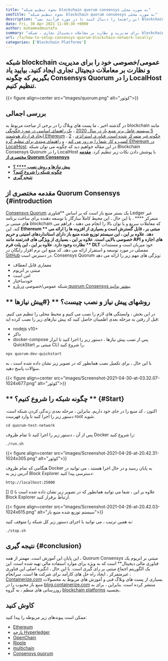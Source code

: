 ```yaml
---
title: "نحوه تنظیم شبکه blockchain quorum consensys به صورت محلی" 
seoTitle: "نحوه تنظیم شبکه blockchain quorum consensys به صورت محلی" 
description: "این راهنما را دنبال کنید تا در مورد فرآیند نصب Blockchain quorum Consensys quorum در LocalHost بیاموزید. Consensys Quorum blockchain مبتنی بر اتر منبع باز است." 
date: Fri, 30 Apr 2021 11:49:30 +0000
author: muhammadmustafa
summary: "برای مدیریت و نظارت بر معاملات دیجیتال تجاری ، شبکه blockchain عمومی/خصوصی خود را ایجاد کنید. بیایید یاد بگیریم که چگونه Consensys Quorum را در LocalHost تنظیم کنیم." 
url: /fa/how-to-setup-consensys-quorum-blockchain-network-locally/
categories: ['Blockchain Platforms']
---
```


## شبکه blockchain عمومی/خصوصی خود را برای مدیریت و نظارت بر معاملات دیجیتال تجاری ایجاد کنید. بیایید یاد بگیریم که چگونه Consensys Quorum را در LocalHost تنظیم کنیم.

{{< figure align=center src="images/quorum.png" alt="کوئور">}}


## بررسی اجمالی
در گذشته اخیر ، ما پست های وبلاگ را در برخی از مباحث مربوط به blockchain مانند [5 سیستم عامل برتر منبع باز در سال 2020][1] ، [یک راهنمای اساسی در مورد چگونگی ایجاد قرارداد هوشمند Ethereum][2] ، [2] ، [چگونه غیر متمرکز شده است. فناوری استراتژی کسب و کار شما را به روز می کند][3] ، و [راهنمای مبتدی برای تنظیم گره Ethereum در LocalHost][4]. در این مقاله خواهیم دید که چگونه می توان شبکه Blockchain Consensys Quorum را در LocalHost با پوشش دادن نکات زیر تنظیم کرد.
   **[مقدمه مختصری از Quorum Consensys][5]** 
  * **[پیش نیازها و روش نصب  **** ؟][6]**
  * **[چگونه شبکه را شروع کنیم؟][7]**
  * **[نتیجه گیری][8]**

##  **مقدمه مختصری از Quorum Consensys**    {#introduction
[Consensys Quorum][9] یک بستر منبع باز است که بر اساس **فناوری Ledger غیر متمرکز  **** . با این حال ، این محیط کاملاً سازگار با توسعه دهنده برای ساخت برنامه های مبتنی بر blockchain که معاملات سریع و با توان بالا را انجام می دهند ، فراهم می کند. این  **Ethereum **  مبتنی بر ، قابل گسترش است و بسیاری از افزونه ها را ارائه می دهد. علاوه بر این ، این سیستم توزیع شده منبع باز دارای استانداردهای امنیتی و حریم خصوصی بالایی است. علاوه بر این ، بسیاری از ویژگی های قدرتمند مانند API های اجازه و نظارت وجود دارد. علاوه بر این ، این پلت فرم ** DLT**  خود میزبان است و مستندات مفصلی در مورد توسعه و استقرار ارائه می دهد. کد منبع این نرم افزار رایگان در [GitHub][10] در دسترس است.
Consensys Quorum ویژگی های مهم زیر را ارائه می دهد:
  * معماری قابل انعطاف
  * مبتنی بر اتریوم
  * امن است
  * خودساختار
  * شبکه عمومی/خصوصی
[درباره quorum Consensys بیشتر بدانید][11]

## ** **روشهای پیش نیاز و نصب چیست؟** **   {#پیش نیازها
در این بخش ، وابستگی های لازم را نصب می کنیم و محیط محلی را تنظیم می کنیم. قبل از رفتن به مرحله بعدی اطمینان حاصل کنید که پیش نیازهای زیر را نصب کرده اید:
  * nodejs v10+
  * داکر
  * docker-compose
پس از نصب پیش نیازها ، دستور زیر را اجرا کنید تا ابزار QuickStart مبتنی بر CLI را شروع کنید.
```
npx quorum-dev-quickstart
```
با این حال ، برای تکمیل نصب همانطور که در تصویر زیر نشان داده شده است ، به سؤالات پاسخ دهید.

{{< figure align=center src="images/Screenshot-2021-04-30-at-03.32.07-1024x677.png" alt="کوئور">}}


## ** **چگونه شبکه را شروع کنیم؟** **   {#Start}
اکنون ، کد منبع را در جای خود داریم. بنابراین ، مرحله بعدی زندگی کردن شبکه است.
دستور زیر را اجرا کنید تا وارد فهرست root شوید.
```
cd quorum-test-network
```
پس از آن ، دستور زیر را اجرا کنید تا تمام ظروف Docker را شروع کنید:
```
./run.sh
```

{{< figure align=center src="images/Screenshot-2021-04-26-at-20.42.31-1024x305.png" alt="کوئور">}}

هنگامی که تمام ظروف Docker به پایان رسید و در حال اجرا هستند ، می توانید در آدرس زیر به Block Explorer دسترسی پیدا کنید:
```
http://localhost:25000
```
[] ()
علاوه بر این ، شما می توانید همانطور که در تصویر زیر نشان داده شده است با Block Explorer ارتباط برقرار کنید.

{{< figure align=center src="images/Screenshot-2021-04-26-at-20.42.03-1024x615.png" alt="سیستم توزیع شده منبع باز">}}

به همین ترتیب ، می توانید با اجرای دستور زیر کل شبکه را متوقف کنید:
```
./stop.sh 
```

## نتیجه گیری   {#conclusion}
این پایان این آموزش است. مهمتر از همه ، Quorum Consensys مبتنی بر اتریوم یک فناوری مالی دیجیتال** است که به ویژه برای موارد استفاده مالی تهیه شده است. این یک الگوریتم اجماع مبتنی بر رای گیری است. با این حال ، انگیزه اصلی این فناوری غیرمتمرکز ، ایجاد راه حل های کارآمد برای شرکت ها است.
سرانجام ، [Containerize.com][12] بسیاری از پست های وبلاگ فنی و آموزش های مربوط به محصولات منبع باز محبوب را در [blog.containerize.com][13] منتشر کرده است. بنابراین ، برای به روزرسانی های منظم ، به گروه [blockchain platforms][14] بچسبید.

## کاوش کنید
ممکن است پیوندهای زیر مربوطه را پیدا کنید:
  * [Ethereum][15]
  * [پارچه Hyperledger][16]
  * [OpenChain][17]
  * [Ripple][18]
  * [multichain][19]
  * [Consensys quorum][9]

  
[1]: https://blog.containerize.com/blockchain-platforms/top-5-open-source-blockchain-platforms-in-2020/
[2]: https://blog.containerize.com/
[3]: https://blog.containerize.com/2020/11/27/how-decentralized-technology-upgrades-your-business-strategy/
[4]: https://blog.containerize.com/2020/12/23/a-beginners-guide-to-setup-ethereum-node-on-localhost/
[5]: #Introduction
[6]: #pre-requisites
[7]: #start
[8]: #Conclusion
[9]: https://products.containerize.com/blockchain-platforms/consensys-quorum
[10]: https://github.com/ConsenSys/quorum
[11]: https://consensys.net/quorum/
[12]: https://www.containerize.com/
[13]: https://blog.containerize.com/
[14]: https://products.containerize.com/blockchain-platforms/
[15]: https://products.containerize.com/blockchain-platforms/ethereum
[16]: https://products.containerize.com/blockchain-platforms/hyperledger-fabric
[17]: https://products.containerize.com/blockchain-platforms/openchain
[18]: https://products.containerize.com/blockchain-platforms/ripple
[19]: https://products.containerize.com/blockchain-platforms/multichain

